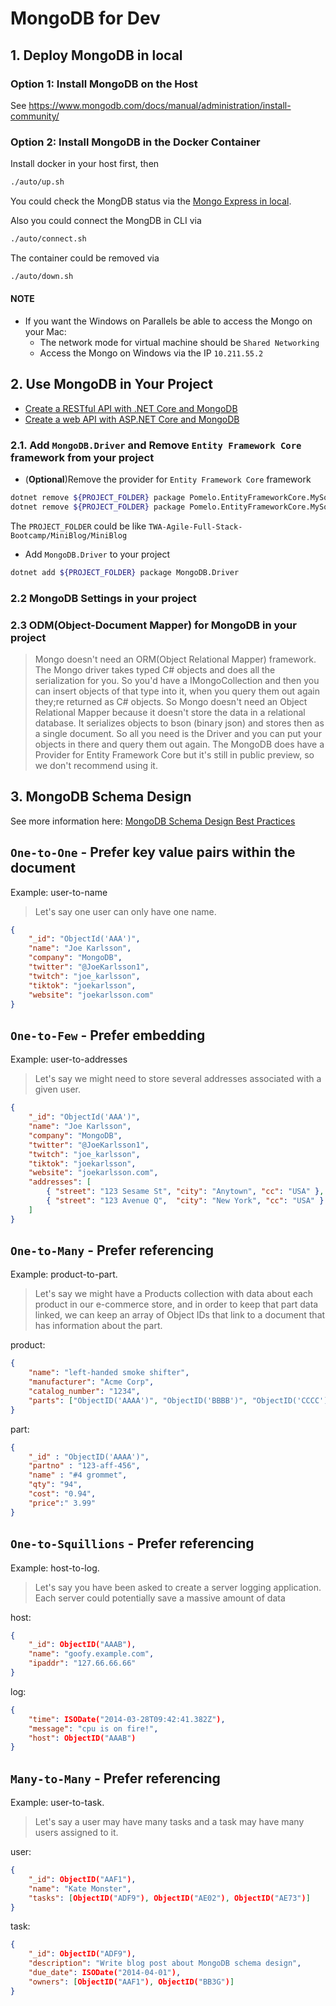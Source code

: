 # MongoDB for Dev

## 1. Deploy MongoDB in local

### Option 1: Install MongoDB on the Host

See https://www.mongodb.com/docs/manual/administration/install-community/

### Option 2: Install MongoDB in the Docker Container

Install docker in your host first, then

```sh
./auto/up.sh
```

You could check the MongDB status via the [Mongo Express in local](http://localhost:8081/).

Also you could connect the MongDB in CLI via

```sh
./auto/connect.sh
```

The container could be removed via

```sh
./auto/down.sh
```

#### NOTE
- If you want the Windows on Parallels be able to access the Mongo on your Mac:
    - The network mode for virtual machine should be `Shared Networking`
    - Access the Mongo on Windows via the IP `10.211.55.2`

## 2. Use MongoDB in Your Project

- [Create a RESTful API with .NET Core and MongoDB](https://www.mongodb.com/developer/languages/csharp/create-restful-api-dotnet-core-mongodb/)
- [Create a web API with ASP.NET Core and MongoDB](https://learn.microsoft.com/en-us/aspnet/core/tutorials/first-mongo-app?view=aspnetcore-7.0&tabs=visual-studio-code)

### 2.1. Add `MongoDB.Driver` and Remove `Entity Framework Core` framework from your project

- (**Optional**)Remove the provider for `Entity Framework Core` framework

```sh
dotnet remove ${PROJECT_FOLDER} package Pomelo.EntityFrameworkCore.MySql
dotnet remove ${PROJECT_FOLDER} package Pomelo.EntityFrameworkCore.MySql.Design
```

The `PROJECT_FOLDER` could be like `TWA-Agile-Full-Stack-Bootcamp/MiniBlog/MiniBlog`

- Add `MongoDB.Driver` to your project

```sh
dotnet add ${PROJECT_FOLDER} package MongoDB.Driver
```

### 2.2 MongoDB Settings in your project

### 2.3 ODM(Object-Document Mapper) for MongoDB in your project

> Mongo doesn't need an ORM(Object Relational Mapper) framework. The Mongo driver takes typed C# objects and does all the serialization for you. So you'd have a IMongoCollection<SomeType> and then you can insert objects of that type into it, when you query them out again they;re returned as C# objects. So Mongo doesn't need an Object Relational Mapper because it doesn't store the data in a relational database. It serializes objects to bson (binary json) and stores then as a single document. So all you need is the Driver and you can put your objects in there and query them out again.
> The MongoDB does have a Provider for Entity Framework Core but it's still in public preview, so we don't recommend using it.

## 3. MongoDB Schema Design

See more information here: [MongoDB Schema Design Best Practices](https://www.mongodb.com/developer/products/mongodb/mongodb-schema-design-best-practices/)

## `One-to-One` - Prefer key value pairs within the document

Example: user-to-name

> Let's say one user can only have one name.

```json
{
    "_id": "ObjectId('AAA')",
    "name": "Joe Karlsson",
    "company": "MongoDB",
    "twitter": "@JoeKarlsson1",
    "twitch": "joe_karlsson",
    "tiktok": "joekarlsson",
    "website": "joekarlsson.com"
}
```

## `One-to-Few` - Prefer embedding

Example: user-to-addresses

> Let's say we might need to store several addresses associated with a given user.

```json
{
    "_id": "ObjectId('AAA')",
    "name": "Joe Karlsson",
    "company": "MongoDB",
    "twitter": "@JoeKarlsson1",
    "twitch": "joe_karlsson",
    "tiktok": "joekarlsson",
    "website": "joekarlsson.com",
    "addresses": [
        { "street": "123 Sesame St", "city": "Anytown", "cc": "USA" },
        { "street": "123 Avenue Q",  "city": "New York", "cc": "USA" }
    ]
}
```

## `One-to-Many` - Prefer referencing

Example: product-to-part.

> Let's say we might have a Products collection with data about each product in our e-commerce store, and in order to keep that part data linked, we can keep an array of Object IDs that link to a document that has information about the part.

product:
```json
{
    "name": "left-handed smoke shifter",
    "manufacturer": "Acme Corp",
    "catalog_number": "1234",
    "parts": ["ObjectID('AAAA')", "ObjectID('BBBB')", "ObjectID('CCCC')"]
}
```

part:
```json
{
    "_id" : "ObjectID('AAAA')",
    "partno" : "123-aff-456",
    "name" : "#4 grommet",
    "qty": "94",
    "cost": "0.94",
    "price":" 3.99"
}
```

## `One-to-Squillions` - Prefer referencing

Example: host-to-log.

> Let's say you have been asked to create a server logging application. Each server could potentially save a massive amount of data

host:
```json
{
    "_id": ObjectID("AAAB"),
    "name": "goofy.example.com",
    "ipaddr": "127.66.66.66"
}
```

log:
```json
{
    "time": ISODate("2014-03-28T09:42:41.382Z"),
    "message": "cpu is on fire!",
    "host": ObjectID("AAAB")
}
```

## `Many-to-Many` - Prefer referencing

Example: user-to-task.

> Let's say a user may have many tasks and a task may have many users assigned to it.

user:
```json
{
    "_id": ObjectID("AAF1"),
    "name": "Kate Monster",
    "tasks": [ObjectID("ADF9"), ObjectID("AE02"), ObjectID("AE73")]
}
```
task:

```json
{
    "_id": ObjectID("ADF9"),
    "description": "Write blog post about MongoDB schema design",
    "due_date": ISODate("2014-04-01"),
    "owners": [ObjectID("AAF1"), ObjectID("BB3G")]
}
```
